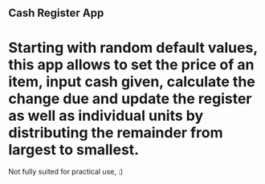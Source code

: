 ## Cash Register App
# Starting with random default values, this app allows to set the price of an item, input cash given, calculate the change due and update the register as well as individual units by distributing the remainder from largest to smallest.
Not fully suited for practical use, :) 
